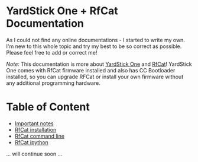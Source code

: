 # YardStick One + RfCat Documentation

As I could not find any online documentations - I started to write my own. I'm new to this whole topic and try my best to be so correct as possible. Please feel free to add or correct me!

_Note:_ This documentation is more about [YardStick One](https://greatscottgadgets.com/yardstickone/) and [RfCat](https://github.com/atlas0fd00m/rfcat)! YardStick One comes with RfCat firmware installed and also has CC Bootloader installed, so you can upgrade RFCat or install your own firmware without any additional programming hardware.

# Table of Content

- [Important notes](./important-notes.md)
- [RfCat installation](./rfcat-installation.md)
- [RfCat command line](./rfcat-commandline.md)
- [RfCat ipython](./rfcat-ipython.md)

... will continue soon ...
